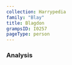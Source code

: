 ```yaml
---
collection: Harrypedia
family: "Blay"
title: Blagdon
grampsID: I0257
pageType: person
---
```


### Analysis
